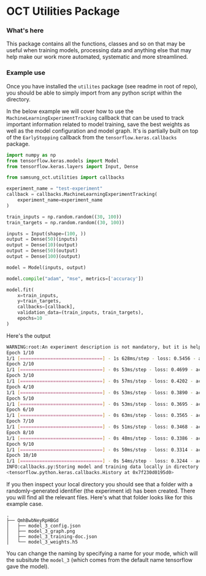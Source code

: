 # OCT Utilities Package

### What's here 
This package contains all the functions, classes and so on that may be useful when training models, 
processing data and anything else that may help make our work more automated, systematic and more streamlined.

### Example use

Once you have installed the `utilites` package (see readme in root of repo), you should be able to simply import 
from any python script within the directory.

In the below example we will cover how to use the `MachineLearningExperimentTracking` callback that can be used to 
track important information related to model training, save the best weights as well as the model configuration and model 
graph. It's is partially built on top of the `EarlyStopping` callback from the `tensorflow.keras.callbacks` package.

```python
import numpy as np
from tensorflow.keras.models import Model
from tensorflow.keras.layers import Input, Dense

from samsung_oct.utilities import callbacks

experiment_name = "test-experiment"
callback = callbacks.MachineLearningExperimentTracking(
    experiment_name=experiment_name
)

train_inputs = np.random.random((30, 100))
train_targets = np.random.random((30, 100))

inputs = Input(shape=(100, ))
output = Dense(50)(inputs)
output = Dense(10)(output)
output = Dense(50)(output)
output = Dense(100)(output)

model = Model(inputs, output)

model.compile("adam", "mse", metrics=['accuracy'])

model.fit(
    x=train_inputs, 
    y=train_targets, 
    callbacks=[callback], 
    validation_data=(train_inputs, train_targets), 
    epochs=10
)
```

Here's the output
```bash
WARNING:root:An experiment description is not mandatory, but it is helpful to briefly describe the experiment.Consider adding one before starting to train the model.
Epoch 1/10
1/1 [==============================] - 1s 628ms/step - loss: 0.5456 - accuracy: 0.0000e+00 - val_loss: 0.4699 - val_accuracy: 0.0000e+00
Epoch 2/10
1/1 [==============================] - 0s 53ms/step - loss: 0.4699 - accuracy: 0.0000e+00 - val_loss: 0.4202 - val_accuracy: 0.0000e+00
Epoch 3/10
1/1 [==============================] - 0s 57ms/step - loss: 0.4202 - accuracy: 0.0000e+00 - val_loss: 0.3890 - val_accuracy: 0.0000e+00
Epoch 4/10
1/1 [==============================] - 0s 53ms/step - loss: 0.3890 - accuracy: 0.0000e+00 - val_loss: 0.3695 - val_accuracy: 0.0000e+00
Epoch 5/10
1/1 [==============================] - 0s 53ms/step - loss: 0.3695 - accuracy: 0.0000e+00 - val_loss: 0.3565 - val_accuracy: 0.0000e+00
Epoch 6/10
1/1 [==============================] - 0s 63ms/step - loss: 0.3565 - accuracy: 0.0000e+00 - val_loss: 0.3468 - val_accuracy: 0.0000e+00
Epoch 7/10
1/1 [==============================] - 0s 51ms/step - loss: 0.3468 - accuracy: 0.0000e+00 - val_loss: 0.3386 - val_accuracy: 0.0000e+00
Epoch 8/10
1/1 [==============================] - 0s 48ms/step - loss: 0.3386 - accuracy: 0.0000e+00 - val_loss: 0.3314 - val_accuracy: 0.0000e+00
Epoch 9/10
1/1 [==============================] - 0s 50ms/step - loss: 0.3314 - accuracy: 0.0000e+00 - val_loss: 0.3244 - val_accuracy: 0.0000e+00
Epoch 10/10
1/1 [==============================] - 0s 54ms/step - loss: 0.3244 - accuracy: 0.0000e+00 - val_loss: 0.3174 - val_accuracy: 0.0000e+00
INFO:callbacks.py:Storing model and training data locally in directory QmhBwbNeyRpHBGd
<tensorflow.python.keras.callbacks.History at 0x7f230d0195d0>
```

If you then inspect your local directory you should see that a folder with a randomly-generated identifier
(the experiment id) has been created. There you will find all the relevant files. Here's what that folder looks like
for this example case.

```text
.
├── QmhBwbNeyRpHBGd
│   ├── model_3_config.json
│   ├── model_3_graph.png
│   ├── model_3_training-doc.json
│   └── model_3_weights.h5
```

You can change the naming by specifying a name for your mode, which will the subsitute the `model_3` 
(which comes from the default name tensorflow gave the model).

